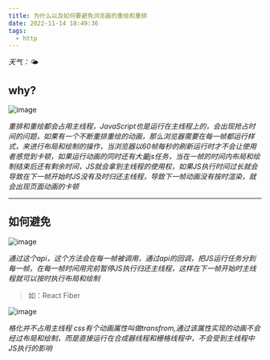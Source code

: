 ```yaml
---
title: 为什么以及如何要避免浏览器的重绘和重排
date: 2022-11-14 18:49:36
tags:
  - http
---
```


*天气：🌤*

## why?

![image](https://thumbnail0.baidupcs.com/thumbnail/f9f9ea445j2b610a5e4c259fdd6a5a1a?fid=3031270481-250528-879925807575283&time=1668427200&rt=sh&sign=FDTAER-DCb740ccc5511e5e8fedcff06b081203-cVBdQUjVVfxljxXT7HnrHjqMp90%3D&expires=8h&chkv=0&chkbd=0&chkpc=&dp-logid=454455358293489033&dp-callid=0&file_type=0&size=c710_u400&quality=100&vuk=-&ft=video)

*重排和重绘都会占用主线程，JavaScript也是运行在主线程上的，会出现抢占时间的问题，如果有一个不断重排重绘的动画，那么浏览器需要在每一帧都运行样式，来进行布局和绘制的操作，当浏览器以60帧每秒的刷新运行时才不会让使用者感觉到卡顿，如果运行动画的同时还有大量js任务，当在一帧的时间内布局和绘制结束后还有剩余时间，JS就会拿到主线程的使用权，如果JS执行时间过长就会导致在下一帧开始时JS没有及时归还主线程，导致下一帧动画没有按时渲染，就会出现页面动画的卡顿*

---

## 如何避免

![image](https://thumbnail0.baidupcs.com/thumbnail/5d8f597e5heaf19e29975895dc62f208?fid=3031270481-250528-18573261279814&time=1668427200&rt=sh&sign=FDTAER-DCb740ccc5511e5e8fedcff06b081203-812QjpAHvjQIoeCIj5ycv6sSJbU%3D&expires=8h&chkv=0&chkbd=0&chkpc=&dp-logid=454460565545273102&dp-callid=0&file_type=0&size=c710_u400&quality=100&vuk=-&ft=video)

*通过这个api，这个方法会在每一帧被调用，通过api的回调，把JS运行任务分到每一帧，在每一帧时间用完前暂停JS执行归还主线程，这样在下一帧开始时主线程就可以按时执行布局和绘制*

> 如：React Fiber

![image](https://thumbnail0.baidupcs.com/thumbnail/5d8955378tb1c3574a6b8d1ccb3d1096?fid=3031270481-250528-189013219464618&time=1668427200&rt=sh&sign=FDTAER-DCb740ccc5511e5e8fedcff06b081203-onwdOSP2yUrtcS5u9QAv%2F55E6bU%3D&expires=8h&chkv=0&chkbd=0&chkpc=&dp-logid=454463483851697817&dp-callid=0&file_type=0&size=c710_u400&quality=100&vuk=-&ft=video)

*格化并不占用主线程  css有个动画属性叫做transfrom,通过该属性实现的动画不会经过布局和绘制，而是直接运行在合成器线程和栅格线程中，不会受到主线程中JS执行的影响*
